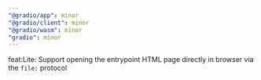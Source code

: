 ```yaml
---
"@gradio/app": minor
"@gradio/client": minor
"@gradio/wasm": minor
"gradio": minor
---
```


feat:Lite: Support opening the entrypoint HTML page directly in browser via the `file:` protocol
